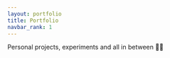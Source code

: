 ```yaml
---
layout: portfolio
title: Portfolio
navbar_rank: 1
---
```


 Personal projects, experiments and all in between 👨‍💻
